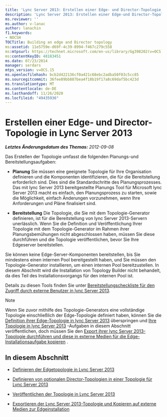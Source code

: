 ```yaml
---
title: 'Lync Server 2013: Erstellen einer Edge- und Director-Topologie'
description: 'Lync Server 2013: Erstellen einer Edge-und Director-Topologie'
ms.reviewer: ''
ms.author: v-lanac
author: lanachin
f1.keywords:
- NOCSH
TOCTitle: Building an edge and Director topology
ms:assetid: 11e5759e-d69f-4c39-8994-f467c279c558
ms:mtpsurl: https://technet.microsoft.com/en-us/library/Gg398202(v=OCS.15)
ms:contentKeyID: 48183451
ms.date: 07/23/2014
manager: serdars
mtps_version: v=OCS.15
ms.openlocfilehash: bcb2d422136cf0a421c68ebc2adba50f03c5cc85
ms.sourcegitcommit: 36fee89bb887bea4f18b19f17a8c69daf5bc423d
ms.translationtype: MT
ms.contentlocale: de-DE
ms.lasthandoff: 11/26/2020
ms.locfileid: "49435936"
---
```

# <a name="building-an-edge-and-director-topology-in-lync-server-2013"></a>Erstellen einer Edge- und Director-Topologie in Lync Server 2013

<div data-xmlns="http://www.w3.org/1999/xhtml">

<div class="topic" data-xmlns="http://www.w3.org/1999/xhtml" data-msxsl="urn:schemas-microsoft-com:xslt" data-cs="https://msdn.microsoft.com/">

<div data-asp="https://msdn2.microsoft.com/asp">



</div>

<div id="mainSection">

<div id="mainBody">

<span> </span>

_**Letztes Änderungsdatum des Themas:** 2012-09-08_

Das Erstellen der Topologie umfasst die folgenden Planungs-und Bereitstellungsaufgaben:

  - **Planung**   Sie müssen eine geeignete Topologie für Ihre Organisation definieren und die Komponenten identifizieren, die für die Bereitstellung erforderlich sind. Dies sind die Standardschritte des Planungsprozesses. Das mit lync Server 2013 bereitgestellte Planungs Tool für Microsoft lync Server 2013 macht es einfach, den Planungsprozess zu starten, sowie die Möglichkeit, einfach Änderungen vorzunehmen, wenn Ihre Anforderungen und Pläne finalisiert sind.

  - **Bereitstellung**   Die Topologie, die Sie mit dem Topologie-Generator definieren, ist für die Bereitstellung von lync Server 2013-Servern unerlässlich. Wenn Sie die Definition und Veröffentlichung Ihrer Topologie mit dem Topologie-Generator im Rahmen ihrer Planungsbemühungen nicht abgeschlossen haben, müssen Sie diese durchführen und die Topologie veröffentlichen, bevor Sie Ihre Edgeserver bereitstellen.

Sie können keine Edge-Server-Komponenten bereitstellen, bis Sie mindestens einen internen Pool bereitgestellt haben, und Sie müssen den Topologie-Generator installieren, um einen internen Pool bereitzustellen. In diesem Abschnitt wird die Installation von Topology Builder nicht behandelt, da dies Teil des Installationsvorgangs für den internen Pool ist.

Details zu diesen Tools finden Sie unter [Bereitstellungscheckliste für den Zugriff durch externe Benutzer in lync Server 2013](lync-server-2013-deployment-checklist-for-external-user-access.md).

<div>


> [!NOTE]  
> Wenn Sie zuvor mithilfe des Topologie-Generators eine vollständige Topologie einschließlich der Edge-Topologie definiert haben, können Sie die <A href="lync-server-2013-define-your-edge-topology.md">Definition ihrer Edge-Topologie in lync Server 2013</A> überspringen und <A href="lync-server-2013-publish-your-topology.md">Ihre Topologie in lync Server 2013</A> -Aufgaben in diesem Abschnitt veröffentlichen, doch müssen Sie den <A href="lync-server-2013-export-your-topology-and-copy-it-to-external-media-for-edge-installation.md">Export ihrer lync Server 2013-Topologie durchführen und diese in externe Medien für die Edge-Installationsaufgabe kopieren</A> .



</div>

<div>

## <a name="in-this-section"></a>In diesem Abschnitt

  - [Definieren der Edgetopologie in Lync Server 2013](lync-server-2013-define-your-edge-topology.md)

  - [Definieren von optionalen Director-Topologien in einer Topologie für Lync Server 2013](lync-server-2013-define-optional-director-topologies-in-your-topology.md)

  - [Veröffentlichen der Topologie in Lync Server 2013](lync-server-2013-publish-your-topology.md)

  - [Exportieren der Lync Server 2013-Topologie und Kopieren auf externe Medien zur Edgeinstallation](lync-server-2013-export-your-topology-and-copy-it-to-external-media-for-edge-installation.md)

</div>

</div>

<span> </span>

</div>

</div>

</div>

